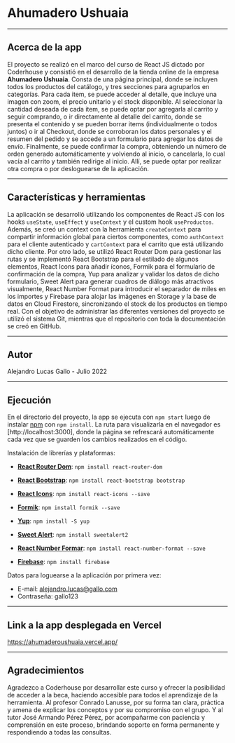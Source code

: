 # Ahumadero Ushuaia

---

## Acerca de la app

El proyecto se realizó en el marco del curso de React JS dictado por Coderhouse y consistió en el desarrollo de la tienda online de la empresa **Ahumadero Ushuaia**. Consta de una página principal, donde se incluyen todos los productos del catálogo, y tres secciones para agruparlos en categorías. Para cada item, se puede acceder al detalle, que incluye una imagen con zoom, el precio unitario y el stock disponible. Al seleccionar la cantidad deseada de cada item, se puede optar por agregarla al carrito y seguir comprando, o ir directamente al detalle del carrito, donde se presenta el contenido y se pueden borrar items (individualmente o todos juntos) o ir al Checkout, donde se corroboran los datos personales y el resumen del pedido y se accede a un formulario para agregar los datos de envío. Finalmente, se puede confirmar la compra, obteniendo un número de orden generado automáticamente y volviendo al inicio, o cancelarla, lo cual vacía al carrito y también redirige al inicio. Allí, se puede optar por realizar otra compra o por desloguearse de la aplicación.

---

## Características y herramientas

La aplicación se desarrolló utilizando los componentes de React JS con los hooks `useState`, `useEffect` y `useContext` y el custom hook `useProductos`. Además, se creó un context con la herramienta `createContext` para compartir información global para ciertos componentes, como `authContext` para el cliente autenticado y `cartContext` para el carrito que está utilizando dicho cliente. Por otro lado, se utilizó React Router Dom para gestionar las rutas y se implementó React Bootstrap para el estilado de algunos elementos, React Icons para añadir íconos, Formik para el formulario de confirmación de la compra, Yup para analizar y validar los datos de dicho formulario, Sweet Alert para generar cuadros de diálogo más atractivos visualmente, React Number Format para introducir el separador de miles en los importes y Firebase para alojar las imágenes en Storage y la base de datos en Cloud Firestore, sincronizando el stock de los productos en tiempo real. Con el objetivo de administrar las diferentes versiones del proyecto se utilizó el sistema Git, mientras que el repositorio con toda la documentación se creó en GitHub.

---

## Autor

Alejandro Lucas Gallo - Julio 2022

---

## Ejecución

En el directorio del proyecto, la app se ejecuta con `npm start` luego de instalar [npm](https://www.npmjs.com/) con `npm install`. La ruta para visualizarla en el navegador es [http://localhost:3000], donde la página se refrescará automáticamente cada vez que se guarden los cambios realizados en el código.

Instalación de librerías y plataformas:

- [**React Router Dom**](https://reactrouter.com/docs/en/v6/getting-started/installation#basic-installatio): `npm install react-router-dom`

- [**React Bootstrap**](https://react-bootstrap.github.io/getting-started/introduction/): `npm install react-bootstrap bootstrap`

- [**React Icons**](https://react-icons.github.io/react-icons/): `npm install react-icons --save`

- [**Formik**](https://formik.org/docs/overview): `npm install formik --save`

- [**Yup**](https://www.npmjs.com/package/yup): `npm install -S yup`

- [**Sweet Alert**](https://sweetalert2.github.io/#download): `npm install sweetalert2`

- [**React Number Formar**](https://www.npmjs.com/package/react-number-format): `npm install react-number-format --save`

- [**Firebase**](https://firebase.google.com/docs/web/setup): `npm install firebase`

Datos para loguearse a la aplicación por primera vez:

- E-mail: <alejandro.lucas@gallo.com>
- Contraseña: gallo123

---

## Link a la app desplegada en Vercel

<https://ahumaderoushuaia.vercel.app/>

---

## Agradecimientos

Agradezco a Coderhouse por desarrollar este curso y ofrecer la posibilidad de acceder a la beca, haciendo accesible para todos el aprendizaje de la herramienta. Al profesor Conrado Lanusse, por su forma tan clara, práctica y amena de explicar los conceptos y por su compromiso con el grupo. Y al tutor José Armando Pérez Pérez, por acompañarme con paciencia y comprensión en este proceso, brindando soporte en forma permanente y respondiendo a todas las consultas.
